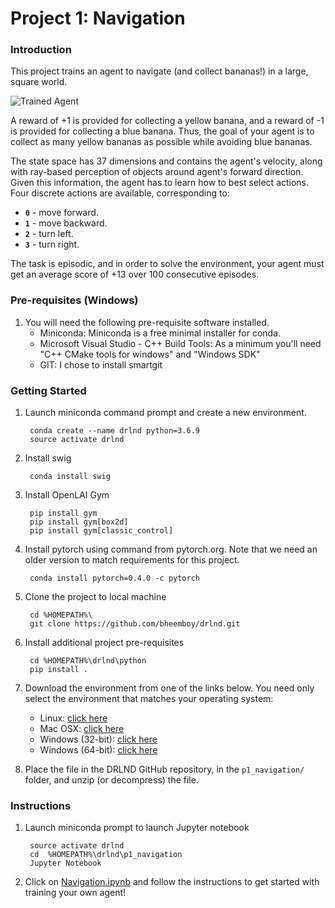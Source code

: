 [//]: # (Image References)

[image1]: https://user-images.githubusercontent.com/10624937/42135619-d90f2f28-7d12-11e8-8823-82b970a54d7e.gif "Trained Agent"

# Project 1: Navigation

### Introduction

This project trains an agent to navigate (and collect bananas!) in a large, square world.  

![Trained Agent][image1]

A reward of +1 is provided for collecting a yellow banana, and a reward of -1 is provided for collecting a blue banana.  Thus, the goal of your agent is to collect as many yellow bananas as possible while avoiding blue bananas.  

The state space has 37 dimensions and contains the agent's velocity, along with ray-based perception of objects around agent's forward direction.  Given this information, the agent has to learn how to best select actions.  Four discrete actions are available, corresponding to:
- **`0`** - move forward.
- **`1`** - move backward.
- **`2`** - turn left.
- **`3`** - turn right.

The task is episodic, and in order to solve the environment, your agent must get an average score of +13 over 100 consecutive episodes.

### Pre-requisites (Windows)

1. You  will need the following pre-requisite software installed.
    - Miniconda: Miniconda is a free minimal installer for conda.
    - Microsoft Visual Studio - C++ Build Tools: As a minimum you'll need "C++ CMake tools for windows" and "Windows SDK"
    - GIT: I chose to install smartgit

### Getting Started

1. Launch miniconda command prompt and create a new environment.

        conda create --name drlnd python=3.6.9
        source activate drlnd

2. Install swig

        conda install swig
    
3. Install OpenLAI Gym

        pip install gym
        pip install gym[box2d]
        pip install gym[classic_control]

4. Install pytorch using command from pytorch.org. Note that we need an older version to match requirements for this project.     

        conda install pytorch=0.4.0 -c pytorch

5. Clone the project to local machine

        cd %HOMEPATH%\
        git clone https://github.com/bheemboy/drlnd.git

6. Install additional project pre-requisites

        cd %HOMEPATH%\drlnd\python
        pip install .

7. Download the environment from one of the links below.  You need only select the environment that matches your operating system:
    - Linux: [click here](https://s3-us-west-1.amazonaws.com/udacity-drlnd/P1/Banana/Banana_Linux.zip)
    - Mac OSX: [click here](https://s3-us-west-1.amazonaws.com/udacity-drlnd/P1/Banana/Banana.app.zip)
    - Windows (32-bit): [click here](https://s3-us-west-1.amazonaws.com/udacity-drlnd/P1/Banana/Banana_Windows_x86.zip)
    - Windows (64-bit): [click here](https://s3-us-west-1.amazonaws.com/udacity-drlnd/P1/Banana/Banana_Windows_x86_64.zip)
    
8. Place the file in the DRLND GitHub repository, in the `p1_navigation/` folder, and unzip (or decompress) the file. 

### Instructions

1. Launch miniconda prompt to launch Jupyter notebook
        
        source activate drlnd
        cd  %HOMEPATH%\drlnd\p1_navigation
        Jupyter Notebook

2. Click on [Navigation.ipynb](Navigation.ipynb) and follow the instructions to get started with training your own agent!  

